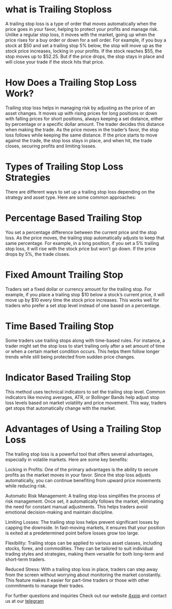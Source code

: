 # what is Trailing Stoploss

A trailing stop loss is a type of order that moves automatically when the price goes in your favor, helping to protect your profits and manage risk.  Unlike a regular stop loss, it moves with the market, going up when the price rises for a buy order or down for a sell order. For example, if you buy a stock at $50 and set a trailing stop 5% below, the stop will move up as the stock price increases, locking in your profits. If the stock reaches $55, the stop moves up to $52.25. But if the price drops, the stop stays in place and will close your trade if the stock hits that price. 

# How Does a Trailing Stop Loss Work? 

Trailing stop loss helps in managing risk by adjusting as the price of an asset changes. It moves up with rising prices for long positions or down with falling prices for short positions, always keeping a set distance, either by percentage or a specific dollar amount. The trader decides this distance when making the trade. As the price moves in the trader’s favor, the stop loss follows while keeping the same distance. If the price starts to move against the trade, the stop loss stays in place, and when hit, the trade closes, securing profits and limiting losses. 

# Types of Trailing Stop Loss Strategies 

There are different ways to set up a trailing stop loss depending on the strategy and asset type. Here are some common approaches: 

# Percentage Based Trailing Stop 

You set a percentage difference between the current price and the stop loss. As the price moves, the trailing stop automatically adjusts to keep that same percentage. For example, in a long position, if you set a 5% trailing stop loss, it will rise with the stock price but won't go down. If the price drops by 5%, the trade closes. 

# Fixed Amount Trailing Stop 

Traders set a fixed dollar or currency amount for the trailing stop. For example, if you place a trailing stop $10 below a stock’s current price, it will move up by $10 every time the stock price increases. This works well for traders who prefer a set stop level instead of one based on a percentage. 

# Time Based Trailing Stop 

Some traders use trailing stops along with time-based rules. For instance, a trader might set the stop loss to start trailing only after a set amount of time or when a certain market condition occurs. This helps them follow longer trends while still being protected from sudden price changes. 

# Indicator Based Trailing Stop 

This method uses technical indicators to set the trailing stop level. Common indicators like moving averages, ATR, or Bollinger Bands help adjust stop loss levels based on market volatility and price movement. This way, traders get stops that automatically change with the market. 

# Advantages of Using a Trailing Stop Loss 

The trailing stop loss is a powerful tool that offers several advantages, especially in volatile markets. Here are some key benefits: 

Locking in Profits: One of the primary advantages is the ability to secure profits as the market moves in your favor. Since the stop loss adjusts automatically, you can continue benefiting from upward price movements while reducing risk. 

Automatic Risk Management: A trailing stop loss simplifies the process of risk management. Once set, it automatically follows the market, eliminating the need for constant manual adjustments. This helps traders avoid emotional decision-making and maintain discipline. 

Limiting Losses: The trailing stop loss helps prevent significant losses by capping the downside. In fast-moving markets, it ensures that your position is exited at a predetermined point before losses grow too large. 

Flexibility: Trailing stops can be applied to various asset classes, including stocks, forex, and commodities. They can be tailored to suit individual trading styles and strategies, making them versatile for both long-term and short-term traders. 

Reduced Stress: With a trailing stop loss in place, traders can step away from the screen without worrying about monitoring the market constantly. This feature makes it easier for part-time traders or those with other commitments to manage their trades. 

For further questions and inquiries Check out our website [4xpip](https://4xpip.com/) and contact us at our [telegram](https://t.me/pip_4x)

 
